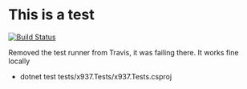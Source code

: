 # This is a test

[![Build Status](https://travis-ci.org/kenwilcox/x937.svg?branch=master)](https://travis-ci.org/kenwilcox/x937)

Removed the test runner from Travis, it was failing there. It works fine locally
 - dotnet test tests/x937.Tests/x937.Tests.csproj